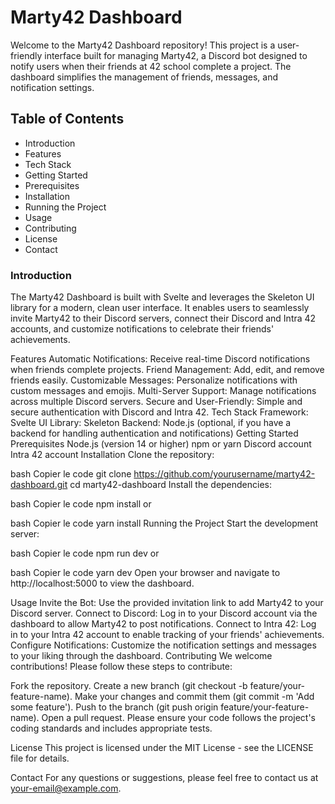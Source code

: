 # Marty42 Dashboard
Welcome to the Marty42 Dashboard repository! This project is a user-friendly interface built for managing Marty42, a Discord bot designed to notify users when their friends at 42 school complete a project. The dashboard simplifies the management of friends, messages, and notification settings.

## Table of Contents
- Introduction
- Features
- Tech Stack
- Getting Started
- Prerequisites
- Installation
- Running the Project
- Usage
- Contributing
- License
- Contact

### Introduction
The Marty42 Dashboard is built with Svelte and leverages the Skeleton UI library for a modern, clean user interface. It enables users to seamlessly invite Marty42 to their Discord servers, connect their Discord and Intra 42 accounts, and customize notifications to celebrate their friends' achievements.

Features
Automatic Notifications: Receive real-time Discord notifications when friends complete projects.
Friend Management: Add, edit, and remove friends easily.
Customizable Messages: Personalize notifications with custom messages and emojis.
Multi-Server Support: Manage notifications across multiple Discord servers.
Secure and User-Friendly: Simple and secure authentication with Discord and Intra 42.
Tech Stack
Framework: Svelte
UI Library: Skeleton
Backend: Node.js (optional, if you have a backend for handling authentication and notifications)
Getting Started
Prerequisites
Node.js (version 14 or higher)
npm or yarn
Discord account
Intra 42 account
Installation
Clone the repository:

bash
Copier le code
git clone https://github.com/yourusername/marty42-dashboard.git
cd marty42-dashboard
Install the dependencies:

bash
Copier le code
npm install
or

bash
Copier le code
yarn install
Running the Project
Start the development server:

bash
Copier le code
npm run dev
or

bash
Copier le code
yarn dev
Open your browser and navigate to http://localhost:5000 to view the dashboard.

Usage
Invite the Bot: Use the provided invitation link to add Marty42 to your Discord server.
Connect to Discord: Log in to your Discord account via the dashboard to allow Marty42 to post notifications.
Connect to Intra 42: Log in to your Intra 42 account to enable tracking of your friends' achievements.
Configure Notifications: Customize the notification settings and messages to your liking through the dashboard.
Contributing
We welcome contributions! Please follow these steps to contribute:

Fork the repository.
Create a new branch (git checkout -b feature/your-feature-name).
Make your changes and commit them (git commit -m 'Add some feature').
Push to the branch (git push origin feature/your-feature-name).
Open a pull request.
Please ensure your code follows the project's coding standards and includes appropriate tests.

License
This project is licensed under the MIT License - see the LICENSE file for details.

Contact
For any questions or suggestions, please feel free to contact us at your-email@example.com.
